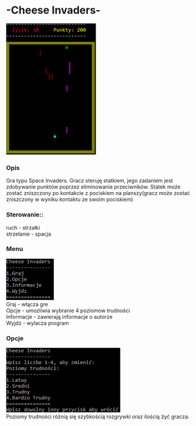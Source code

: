 # -Cheese Invaders-
![Screenshot](Images/InGame.png)<br>
### Opis
Gra typu Space Invaders. 
Gracz steruję statkiem, jego zadaniem jest zdobywanie punktów poprzez eliminowanie przeciwników. Statek może zostać zniszczony po kontakcie z pociskiem na planszy(gracz może zostać zniszczony w wyniku kontaktu ze swoim pociskiem)

### Sterowanie::<br>
ruch - strzałki<br>
strzelanie - spacja<br>

### Menu
![Screenshot](Images/Menu.png)<br>
Graj - włącza gre<br>
Opcje - umozliwia wybranie 4 poziomow trudności<br>
Informacje - zawierają informacje o autorze<br>
Wyjdz - wylacza program<br>

### Opcje
![Screenshot](Images/Options.png)<br>
Poziomy trudności różnią się szybkością rozgrywki oraz ilością żyć gracza.

